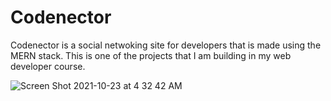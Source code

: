 # Codenector

Codenector is a social netwoking site for developers that is made using the MERN stack. This is one of the projects that I am building in my web developer course.

![Screen Shot 2021-10-23 at 4 32 42 AM](https://user-images.githubusercontent.com/67548363/138561713-ab4a3ce3-eda2-4b2c-80ad-a40507e457ef.jpeg)
